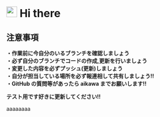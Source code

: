 # <img src="https://media.giphy.com/media/hvRJCLFzcasrR4ia7z/giphy.gif" width="28"> Hi there

## 注意事項

**・作業前に今自分のいるブランチを確認しましょう<br>**
**・必ず自分のブランチでコードの作成,更新を行いましょう<br>**
**・変更した内容を必ずプッシュ(更新)しましょう<br>**
**・自分が担当している場所を必ず報連相して共有しましょう!!<br>**
**・GitHub の質問等があったら aikawa までお願いします!!**

**テスト用です好きに更新してください!!**

aaaaaaaa
